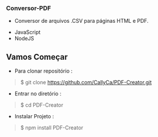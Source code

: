 ### Conversor-PDF
 
 
- Conversor de arquivos .CSV para páginas HTML e PDF.
 
* JavaScript
* NodeJS

 
## Vamos Começar
 
* Para clonar repositório :
>    $  git clone https://github.com/CallyCa/PDF-Creator.git
* Entrar no diretório :
>    $  cd PDF-Creator
* Instalar Projeto :
>    $ npm install PDF-Creator
